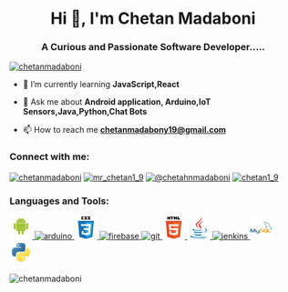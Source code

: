 <h1 align="center">Hi 👋, I'm Chetan Madaboni</h1>
<h3 align="center">A Curious and Passionate Software Developer.....</h3>

<p align="left"> <a href="https://twitter.com/chetanmadaboni" target="blank"><img src="https://img.shields.io/twitter/follow/chetanmadaboni?logo=twitter&style=for-the-badge" alt="chetanmadaboni" /></a> </p>

- 🌱 I’m currently learning **JavaScript,React**

- 💬 Ask me about **Android application, Arduino,IoT Sensors,Java,Python,Chat Bots**

- 📫 How to reach me **chetanmadabony19@gmail.com**

<h3 align="left">Connect with me:</h3>
<p align="left">
<a href="https://twitter.com/chetanmadaboni" target="blank"><img align="center" src="https://raw.githubusercontent.com/rahuldkjain/github-profile-readme-generator/master/src/images/icons/Social/twitter.svg" alt="chetanmadaboni" height="30" width="40" /></a>
<a href="https://instagram.com/mr_chetan1_9" target="blank"><img align="center" src="https://raw.githubusercontent.com/rahuldkjain/github-profile-readme-generator/master/src/images/icons/Social/instagram.svg" alt="mr_chetan1_9" height="30" width="40" /></a>
<a href="https://medium.com/@chetahnmadaboni" target="blank"><img align="center" src="https://raw.githubusercontent.com/rahuldkjain/github-profile-readme-generator/master/src/images/icons/Social/medium.svg" alt="@chetahnmadaboni" height="30" width="40" /></a>
<a href="https://www.codechef.com/users/chetan1_9" target="blank"><img align="center" src="https://cdn.jsdelivr.net/npm/simple-icons@3.1.0/icons/codechef.svg" alt="chetan1_9" height="30" width="40" /></a>
</p>

<h3 align="left">Languages and Tools:</h3>
<p align="left"> <a href="https://developer.android.com" target="_blank" rel="noreferrer"> <img src="https://raw.githubusercontent.com/devicons/devicon/master/icons/android/android-original-wordmark.svg" alt="android" width="40" height="40"/> </a> <a href="https://www.arduino.cc/" target="_blank" rel="noreferrer"> <img src="https://cdn.worldvectorlogo.com/logos/arduino-1.svg" alt="arduino" width="40" height="40"/> </a> <a href="https://www.w3schools.com/css/" target="_blank" rel="noreferrer"> <img src="https://raw.githubusercontent.com/devicons/devicon/master/icons/css3/css3-original-wordmark.svg" alt="css3" width="40" height="40"/> </a> <a href="https://firebase.google.com/" target="_blank" rel="noreferrer"> <img src="https://www.vectorlogo.zone/logos/firebase/firebase-icon.svg" alt="firebase" width="40" height="40"/> </a> <a href="https://git-scm.com/" target="_blank" rel="noreferrer"> <img src="https://www.vectorlogo.zone/logos/git-scm/git-scm-icon.svg" alt="git" width="40" height="40"/> </a> <a href="https://www.w3.org/html/" target="_blank" rel="noreferrer"> <img src="https://raw.githubusercontent.com/devicons/devicon/master/icons/html5/html5-original-wordmark.svg" alt="html5" width="40" height="40"/> </a> <a href="https://www.java.com" target="_blank" rel="noreferrer"> <img src="https://raw.githubusercontent.com/devicons/devicon/master/icons/java/java-original.svg" alt="java" width="40" height="40"/> </a> <a href="https://www.jenkins.io" target="_blank" rel="noreferrer"> <img src="https://www.vectorlogo.zone/logos/jenkins/jenkins-icon.svg" alt="jenkins" width="40" height="40"/> </a> <a href="https://www.mysql.com/" target="_blank" rel="noreferrer"> <img src="https://raw.githubusercontent.com/devicons/devicon/master/icons/mysql/mysql-original-wordmark.svg" alt="mysql" width="40" height="40"/> </a> <a href="https://www.python.org" target="_blank" rel="noreferrer"> <img src="https://raw.githubusercontent.com/devicons/devicon/master/icons/python/python-original.svg" alt="python" width="40" height="40"/> </a> </p>

<p><img align="center" src="https://github-readme-stats.vercel.app/api/top-langs?username=chetanmadaboni&show_icons=true&locale=en&layout=compact" alt="chetanmadaboni" /></p>
